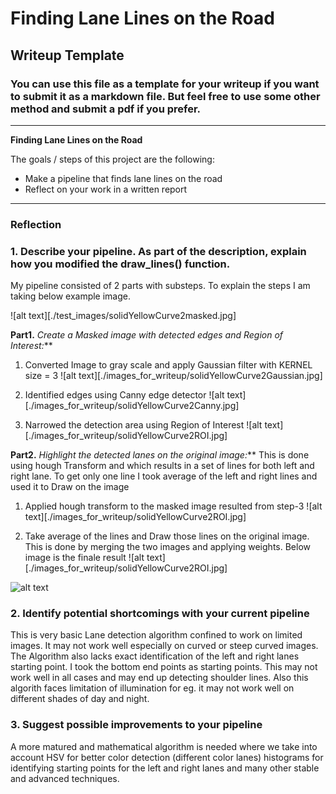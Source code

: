 # **Finding Lane Lines on the Road** 

## Writeup Template

### You can use this file as a template for your writeup if you want to submit it as a markdown file. But feel free to use some other method and submit a pdf if you prefer.

---

**Finding Lane Lines on the Road**

The goals / steps of this project are the following:
* Make a pipeline that finds lane lines on the road
* Reflect on your work in a written report


[//]: # (Image References)

[image1]: ./examples/grayscale.jpg "Grayscale"

---

### Reflection

### 1. Describe your pipeline. As part of the description, explain how you modified the draw_lines() function.

My pipeline consisted of 2 parts with substeps. 
To explain the steps I am taking below example image.

![alt text][./test_images/solidYellowCurve2masked.jpg]

**Part1.** _Create a Masked image with detected edges and Region of Interest:_**
   1. Converted Image to gray scale and apply Gaussian filter with KERNEL size = 3
      ![alt text][./images_for_writeup/solidYellowCurve2Gaussian.jpg]

   2. Identified edges using Canny edge detector 
      ![alt text][./images_for_writeup/solidYellowCurve2Canny.jpg]
   
   3. Narrowed the detection area using Region of Interest
      ![alt text][./images_for_writeup/solidYellowCurve2ROI.jpg]


**Part2.** _Highlight the detected lanes on the original image:_**
           This is done using hough Transform and which results in a set of lines for both left and right lane.
            To get only one line I took average of the left and right lines and used it to Draw on the image
   1. Applied hough transform to the masked image resulted from step-3
      ![alt text][./images_for_writeup/solidYellowCurve2ROI.jpg]
   
   2. Take average of the lines and Draw those lines on the original image. This is done by merging the two images and applying weights. Below image is the finale result
      ![alt text][./images_for_writeup/solidYellowCurve2ROI.jpg]

![alt text][image1]


### 2. Identify potential shortcomings with your current pipeline

This is very basic Lane detection algorithm confined to work on limited images. It may not work well especially on
curved or steep curved images. The Algorithm also lacks exact identification of the left and right lanes starting point.
I took the bottom end points as starting points. This may not work well in all cases and may end up detecting shoulder lines.
Also this algorith faces limitation of illumination for eg. it may not work well on different shades of day and night.


### 3. Suggest possible improvements to your pipeline

A more matured and mathematical algorithm is needed where we take into account HSV for better color detection (different color lanes) histograms for identifying starting points for the left and right lanes and many other stable and advanced techniques.
